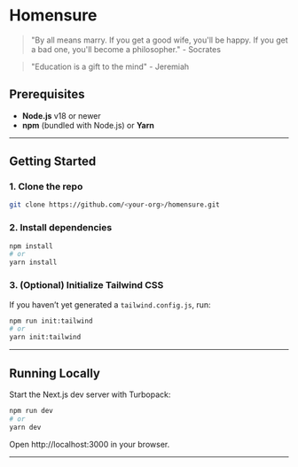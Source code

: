 # Homensure

> "By all means marry. If you get a good wife, you'll be happy. If you get a bad one, you'll become a philosopher." - Socrates


> "Education is a gift to the mind" - Jeremiah 


## Prerequisites

- **Node.js** v18 or newer  
- **npm** (bundled with Node.js) or **Yarn**

---

## Getting Started

### 1. Clone the repo
```bash
git clone https://github.com/<your-org>/homensure.git
```

### 2. Install dependencies
```bash
npm install
# or
yarn install
```


### 3. (Optional) Initialize Tailwind CSS

If you haven’t yet generated a `tailwind.config.js`, run:

```bash
npm run init:tailwind
# or
yarn init:tailwind
```


---

## Running Locally

Start the Next.js dev server with Turbopack:

```bash
npm run dev
# or
yarn dev
```

Open http://localhost:3000 in your browser.  

---
